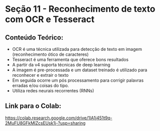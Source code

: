 # Seção 11 - Reconhecimento de texto com OCR e Tesseract

## Conteúdo Teórico:
- OCR é uma técnica utilizada para detecção de texto em imagem (reconhecimento ótico de caracteres)
- Tesseract é uma ferramenta que oferece bons resultados
- A partir da v4 suporta técnicas de deep learning
- A imagem é pre-processada e um dataset treinado é utilizado para reconhecer e extrair o texto
- Em seguida ocorre um pós processamento para corrigir palavras erradas e/ou coisas do tipo.
- Utiliza redes neurais recorrentes (RNNs)


## Link para o Colab:
https://colab.research.google.com/drive/1lA1j451t9q-2MuFU8GFkMlZcsEUsk1j-?usp=sharing